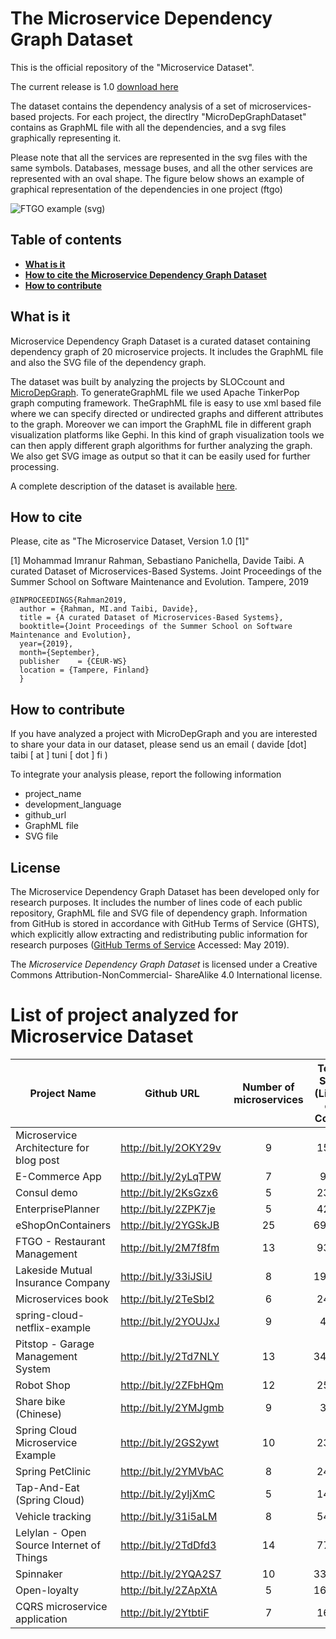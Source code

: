 # The Microservice Dependency Graph Dataset

This is the official repository of the "Microservice Dataset". 

The current release is 1.0 [download here](https://github.com/clowee/MicroserviceDataset/archive/1.0.zip)

The dataset contains the dependency analysis of a set of microservices-based projects. 
For each project, the directlry "MicroDepGraphDataset" contains as GraphML file with all the dependencies, and a svg files graphically representing it.

Please note that all the services are represented in the svg files with the same symbols. Databases, message buses, and all the other services are represented with an oval shape. 
The figure below shows an example of graphical representation of the dependencies in one project (ftgo)

![FTGO example (svg)](https://github.com/clowee/MicroDepGraph/raw/master/resultGraphs/ftgo-application-master.png)


## Table of contents
* **[What is it](#What-is-it)**
* **[How to cite the Microservice Dependency Graph Dataset](#how-to-cite)**
* **[How to contribute](#how-to-contribute)**

## What is it

Microservice Dependency Graph Dataset is a curated dataset containing dependency graph of 20 microservice projects. It includes the GraphML file and also the SVG file of the dependency graph.

The dataset was built by analyzing the projects by SLOCcount and [MicroDepGraph](https://github.com/clowee/MicroDepGraph). To generateGraphML file we used Apache TinkerPop graph computing framework. TheGraphML  file  is  easy  to  use  xml  based  file  where  we  can  specify  directed  or undirected graphs and different attributes to the graph. Moreover we can import the GraphML file in different graph visualization platforms like Gephi. In this kind of graph visualization tools we can then apply different graph algorithms  for further analyzing the graph. We also get SVG image as output so that it can be easily used for further processing.

A complete description of the dataset is available [here](https://arxiv.org/pdf/1909.03249.pdf).

## How to cite 

Please, cite as "The Microservice Dataset, Version 1.0 [1]"

[1] Mohammad Imranur Rahman, Sebastiano Panichella, Davide Taibi. A curated Dataset of Microservices-Based Systems. Joint Proceedings of the Summer School on Software Maintenance and Evolution. Tampere, 2019 
```
@INPROCEEDINGS{Rahman2019,
  author = {Rahman, MI.and Taibi, Davide},
  title = {A curated Dataset of Microservices-Based Systems},
  booktitle={Joint Proceedings of the Summer School on Software Maintenance and Evolution}, 
  year={2019}, 
  month={September},
  publisher    = {CEUR-WS}
  location = {Tampere, Finland}
  }
```

## How to contribute
If you have analyzed a project with MicroDepGraph and you are interested to share your data in our dataset, please send us an email ( davide [dot] taibi [ at ] tuni [ dot ] fi )

To integrate your analysis please, report the following information 
* project_name
* development_language
* github_url
* GraphML file
* SVG file

## License
The Microservice Dependency Graph Dataset has been developed only for research purposes. It includes the number of lines code of each public repository, GraphML file and SVG file of dependency graph. Information from GitHub is stored in accordance with GitHub Terms of Service (GHTS), which explicitly allow extracting and redistributing public information for research purposes ([GitHub Terms of Service](goo.gl/yeZh1E) Accessed: May 2019). 

The _Microservice Dependency Graph Dataset_ is licensed under a Creative Commons Attribution-NonCommercial- ShareAlike 4.0 International license.

 
# List of project analyzed for Microservice Dataset

| Project Name                             | Github URL            | Number of microservices | Total Size <br/>(Lines of Code) | 
|------------------------------------------|-----------------------|:-----------------------:|:----------------:|
| Microservice Architecture for blog post  | http://bit.ly/2OKY29v | 9                       |         1536     | 
| E-Commerce App                           | http://bit.ly/2yLqTPW | 7                       |          967     | 
| Consul demo                              | http://bit.ly/2KsGzx6 | 5                       |         2343     |
| EnterprisePlanner                        | http://bit.ly/2ZPK7je | 5                       |         4264     |
| eShopOnContainers                        | http://bit.ly/2YGSkJB | 25                      |        69874     |
| FTGO - Restaurant Management             | http://bit.ly/2M7f8fm | 13                      |         9366     |
| Lakeside Mutual Insurance Company        | http://bit.ly/33iJSiU | 8                       |        19363     |
| Microservices book                       | http://bit.ly/2TeSbI2 | 6                       |         2417     |
| spring-cloud-netflix-example             | http://bit.ly/2YOUJxJ | 9                       |          419     |
| Pitstop - Garage Management System       | http://bit.ly/2Td7NLY | 13                      |        34625     |
| Robot Shop                               | http://bit.ly/2ZFbHQm | 12                      |         2523     |
| Share bike (Chinese)                     | http://bit.ly/2YMJgmb | 9                       |          302     |
| Spring Cloud Microservice Example        | http://bit.ly/2GS2ywt | 10                      |         2333     |
| Spring PetClinic                         | http://bit.ly/2YMVbAC | 8                       |         2475     |
| Tap-And-Eat (Spring Cloud)               | http://bit.ly/2yIjXmC | 5                       |         1418     |
| Vehicle tracking                         | http://bit.ly/31i5aLM | 8                       |         5462     |
| Lelylan - Open Source Internet of Things | http://bit.ly/2TdDfd3 | 14                      |         7763     |
| Spinnaker                                | http://bit.ly/2YQA2S7 | 10                      |        33822     |
| Open-loyalty                             | http://bit.ly/2ZApXtA | 5                       |        16641     |
| CQRS microservice application            | http://bit.ly/2YtbtiF | 7                       |         1632     |
